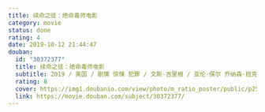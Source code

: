 ```yaml
---
title: 续命之徒：绝命毒师电影
category: movie
status: done
rating: 4
date: 2019-10-12 21:44:47
douban:
  id: "30372377"
  title: 续命之徒：绝命毒师电影
  subtitle: 2019 / 美国 / 剧情 惊悚 犯罪 / 文斯·吉里根 / 亚伦·保尔 乔纳森·班克斯
  rating: 8
  cover: https://img1.doubanio.com/view/photo/m_ratio_poster/public/p2569548689.jpg
  link: https://movie.douban.com/subject/30372377/
---
```


